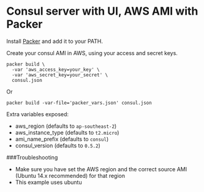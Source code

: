 Consul server with UI, AWS AMI with Packer
=============

Install [Packer](https://www.packer.io/) and add it to your PATH.

Create your consul AMI in AWS, using your access and secret keys.

```
packer build \
  -var 'aws_access_key=your_key' \
  -var 'aws_secret_key=your_secret' \
  consul.json
```

Or

```
packer build -var-file='packer_vars.json' consul.json
```

Extra variables exposed:

* aws_region (defaults to `ap-southeast-2`)
* aws_instance_type (defaults to `t2.micro`)
* ami_name_prefix (defaults to `consul`)
* consul_version (defaults to `0.5.2`)

###Troubleshooting

* Make sure you have set the AWS region and the correct source AMI (Ubuntu 14.x recommended) for that region
* This example uses ubuntu
